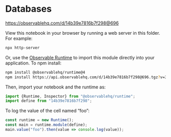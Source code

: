 # Databases

https://observablehq.com/d/14b39e7816b7f298@696

View this notebook in your browser by running a web server in this folder. For
example:

~~~sh
npx http-server
~~~

Or, use the [Observable Runtime](https://github.com/observablehq/runtime) to
import this module directly into your application. To npm install:

~~~sh
npm install @observablehq/runtime@4
npm install https://api.observablehq.com/d/14b39e7816b7f298@696.tgz?v=3
~~~

Then, import your notebook and the runtime as:

~~~js
import {Runtime, Inspector} from "@observablehq/runtime";
import define from "14b39e7816b7f298";
~~~

To log the value of the cell named “foo”:

~~~js
const runtime = new Runtime();
const main = runtime.module(define);
main.value("foo").then(value => console.log(value));
~~~
